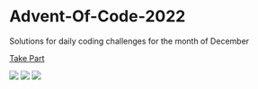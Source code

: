 # Advent-Of-Code-2022

Solutions for daily coding challenges for the month of December

[Take Part](https://adventofcode.com/2022)

![](https://img.shields.io/badge/day%20📅-12-blue)
![](https://img.shields.io/badge/stars%20⭐-23-yellow)
![](https://img.shields.io/badge/days%20completed-11-red)
